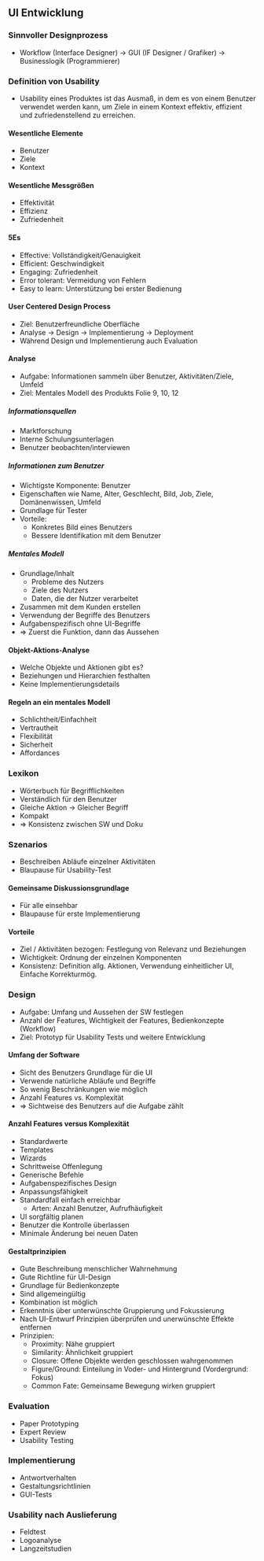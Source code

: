 ## UI Entwicklung
### Sinnvoller Designprozess
- Workflow (Interface Designer) -> GUI (IF Designer / Grafiker) -> Businesslogik
(Programmierer)
### Definition von Usability
- Usability eines Produktes ist das Ausmaß, in dem es von einem Benutzer verwendet werden kann, um Ziele in einem Kontext effektiv, effizient und zufriedenstellend zu erreichen.
#### Wesentliche Elemente
-  Benutzer
-  Ziele
-  Kontext
#### Wesentliche Messgrößen
-  Effektivität
-  Effizienz
-  Zufriedenheit
#### 5Es
-  Effective: Vollständigkeit/Genauigkeit
-  Efficient: Geschwindigkeit
-  Engaging: Zufriedenheit
-  Error tolerant: Vermeidung von Fehlern
-  Easy to learn: Unterstützung bei erster Bedienung
#### User Centered Design Process
- Ziel: Benutzerfreundliche Oberfläche
- Analyse -> Design -> Implementierung -> Deployment
- Während Design und Implementierung auch Evaluation
#### Analyse
- Aufgabe: Informationen sammeln über
  Benutzer, Aktivitäten/Ziele, Umfeld
- Ziel: Mentales Modell des Produkts
Folie 9, 10, 12
##### Informationsquellen
- Marktforschung
- Interne Schulungsunterlagen
- Benutzer beobachten/interviewen
##### Informationen zum Benutzer
- Wichtigste Komponente: Benutzer
- Eigenschaften wie Name, Alter, Geschlecht, Bild, Job, Ziele, Domänenwissen, Umfeld
- Grundlage für Tester
- Vorteile:
  - Konkretes Bild eines Benutzers
  - Bessere Identifikation mit dem Benutzer
##### Mentales Modell
- Grundlage/Inhalt
  -  Probleme des Nutzers
  -  Ziele des Nutzers
  -  Daten, die der Nutzer verarbeitet
- Zusammen mit dem Kunden erstellen
- Verwendung der Begriffe des Benutzers
- Aufgabenspezifisch ohne UI-Begriffe
- => Zuerst die Funktion, dann das Aussehen
#### Objekt-Aktions-Analyse
- Welche Objekte und Aktionen gibt es?
- Beziehungen und Hierarchien festhalten
- Keine Implementierungsdetails
#### Regeln an ein mentales Modell
- Schlichtheit/Einfachheit
- Vertrautheit
- Flexibilität
- Sicherheit
- Affordances
### Lexikon
- Wörterbuch für Begrifflichkeiten
- Verständlich für den Benutzer
- Gleiche Aktion -> Gleicher Begriff
- Kompakt
- => Konsistenz zwischen SW und Doku
### Szenarios
- Beschreiben Abläufe einzelner Aktivitäten
- Blaupause für Usability-Test
#### Gemeinsame Diskussionsgrundlage
- Für alle einsehbar
- Blaupause für erste Implementierung
#### Vorteile
- Ziel / Aktivitäten bezogen: Festlegung von Relevanz und Beziehungen
- Wichtigkeit: Ordnung der einzelnen Komponenten
- Konsistenz: Definition allg. Aktionen, Verwendung einheitlicher UI, Einfache Korrekturmög.
### Design
- Aufgabe: Umfang und Aussehen der SW festlegen
- Anzahl der Features, Wichtigkeit der Features, Bedienkonzepte (Workflow)
- Ziel: Prototyp für Usability Tests und weitere Entwicklung
#### Umfang der Software
- Sicht des Benutzers Grundlage für die UI
- Verwende natürliche Abläufe und Begriffe
- So wenig Beschränkungen wie möglich
- Anzahl Features vs. Komplexität
- => Sichtweise des Benutzers auf die Aufgabe zählt
#### Anzahl Features versus Komplexität
- Standardwerte
- Templates
- Wizards
- Schrittweise Offenlegung
- Generische Befehle
- Aufgabenspezifisches Design
- Anpassungsfähigkeit
- Standardfall einfach erreichbar
  -  Arten: Anzahl Benutzer, Aufrufhäufigkeit
-  UI sorgfältig planen
- Benutzer die Kontrolle überlassen
- Minimale Änderung bei neuen Daten
#### Gestaltprinzipien
- Gute Beschreibung menschlicher Wahrnehmung
- Gute Richtline für UI-Design
- Grundlage für Bedienkonzepte
- Sind allgemeingültig
- Kombination ist möglich
- Erkenntnis über unterwünschte Gruppierung und Fokussierung
- Nach UI-Entwurf Prinzipien überprüfen und unerwünschte Effekte entfernen
- Prinzipien:
  -  Proximity: Nähe gruppiert
  -  Similarity: Ähnlichkeit gruppiert
  -  Closure: Offene Objekte werden geschlossen wahrgenommen
  - Figure/Ground: Einteilung in Voder- und Hintergrund (Vordergrund: Fokus)
  - Common Fate: Gemeinsame Bewegung wirken gruppiert
### Evaluation
- Paper Prototyping
- Expert Review
- Usability Testing
### Implementierung
- Antwortverhalten
- Gestaltungsrichtlinien
- GUI-Tests
### Usability nach Auslieferung
- Feldtest
- Logoanalyse
- Langzeitstudien
